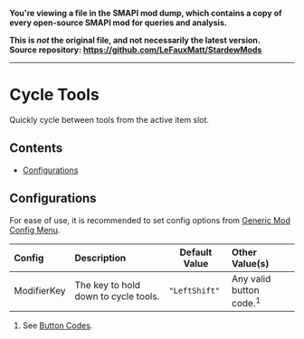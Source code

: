 **You're viewing a file in the SMAPI mod dump, which contains a copy of every open-source SMAPI mod
for queries and analysis.**

**This is _not_ the original file, and not necessarily the latest version.**  
**Source repository: https://github.com/LeFauxMatt/StardewMods**

----

# Cycle Tools

Quickly cycle between tools from the active item slot.

## Contents

* [Configurations](#configurations)

## Configurations

For ease of use, it is recommended to set config options
from [Generic Mod Config Menu](https://www.nexusmods.com/stardewvalley/mods/5098).

| Config      | Description                          | Default Value | Other Value(s)                     |
|:------------|:-------------------------------------|---------------|:-----------------------------------|
| ModifierKey | The key to hold down to cycle tools. | `"LeftShift"` | Any valid button code.<sup>1</sup> |

1. See [Button Codes](https://stardewvalleywiki.com/Modding:Player_Guide/Key_Bindings#Button_codes).